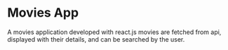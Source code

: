 # Movies App

A movies application developed with react.js
movies are fetched from api, displayed with their details, and can be searched by the user.
